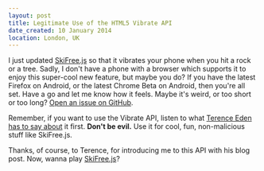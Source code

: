 ```yaml
---
layout: post
title: Legitimate Use of the HTML5 Vibrate API
date_created: 10 January 2014
location: London, UK
---
```


I just updated [SkiFree.js](http://basicallydan.github.io/skifree.js) so that it vibrates your phone when you hit a rock or a tree. Sadly, I don't have a phone with a browser which supports it to enjoy this super-cool new feature, but maybe you do? If you have the latest Firefox on Android, or the latest Chrome Beta on Android, then you're all set. Have a go and let me know how it feels. Maybe it's weird, or too short or too long? [Open an issue on GitHub](https://github.com/basicallydan/skifree.js/issues).

Remember, if you want to use the Vibrate API, listen to what [Terence Eden has to say about](http://shkspr.mobi/blog/2014/01/malicious-use-of-the-html5-vibrate-api/) it first. **Don't be evil.** Use it for cool, fun, non-malicious stuff like SkiFree.js.

Thanks, of course, to Terence, for introducing me to this API with his blog post. Now, wanna play [SkiFree.js](http://basicallydan.github.io/skifree.js)?
